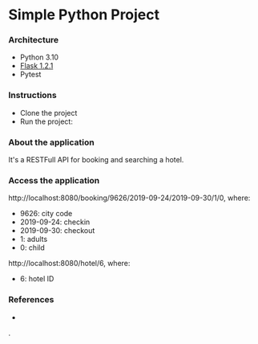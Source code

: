 # Simple Python Project

### Architecture
- Python 3.10
- [Flask 1.2.1](https://flask.palletsprojects.com/en/2.1.x/)
- Pytest

### Instructions
- Clone the project
- Run the project: 

### About the application
It's a RESTFull API for booking and searching a hotel.

### Access the application
http://localhost:8080/booking/9626/2019-09-24/2019-09-30/1/0, where:
- 9626: city code
- 2019-09-24: checkin
- 2019-09-30: checkout
- 1: adults
- 0: child

http://localhost:8080/hotel/6, where:
- 6: hotel ID

### References
- 
.
